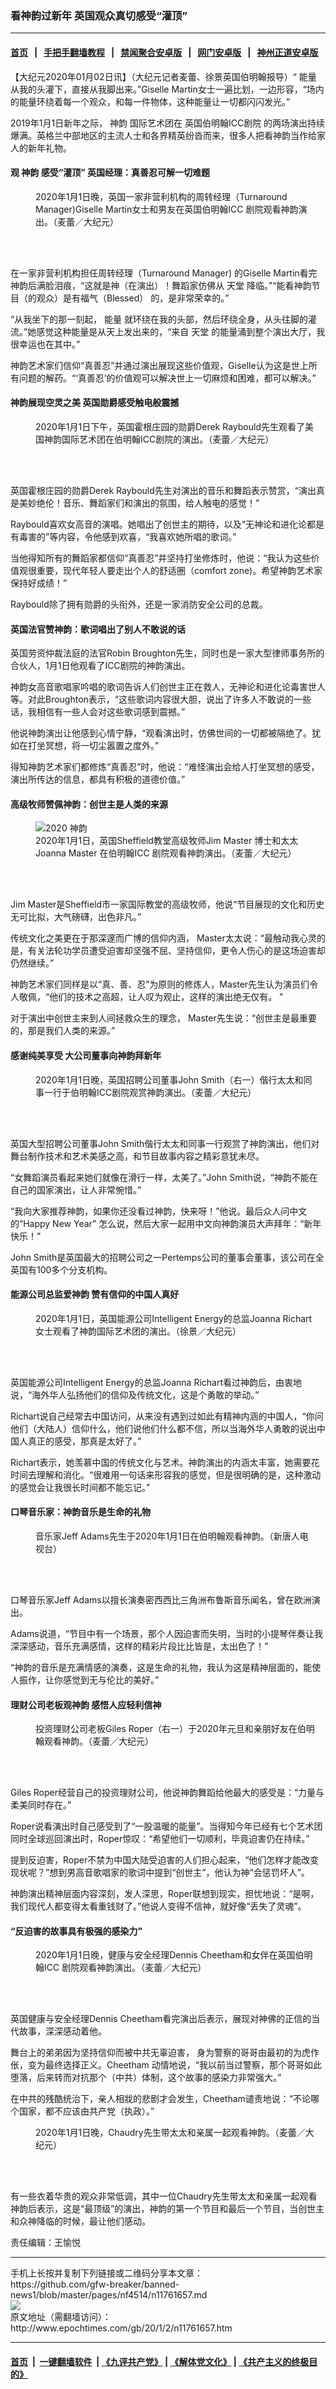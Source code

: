 ### 看神韵过新年 英国观众真切感受“灌顶”
------------------------

#### [首页](https://github.com/gfw-breaker/banned-news1/blob/master/README.md) &nbsp;&nbsp;|&nbsp;&nbsp; [手把手翻墙教程](https://github.com/gfw-breaker/guides/wiki) &nbsp;&nbsp;|&nbsp;&nbsp; [禁闻聚合安卓版](https://github.com/gfw-breaker/bn-android) &nbsp;&nbsp;|&nbsp;&nbsp; [网门安卓版](https://github.com/oGate2/oGate) &nbsp;&nbsp;|&nbsp;&nbsp; [神州正道安卓版](https://github.com/SzzdOgate/update) 



<div><p>
 【大纪元2020年01月02日讯】（大纪元记者麦蕾、徐景英国伯明翰报导）“
 <ok href="http://www.epochtimes.com/gb/tag/%E8%83%BD%E9%87%8F.html">
  能量
 </ok>
 从我的头灌下，直接从我脚出来。”Giselle Martin女士一遍比划，一边形容，“场内的能量环绕着每一个观众，和每一件物体，这种能量让一切都闪闪发光。”
</p>
<p>
 2019年1月1日新年之际，
 <ok href="http://www.epochtimes.com/gb/tag/%E7%A5%9E%E9%9F%B5.html">
  神韵
 </ok>
 国际艺术团在
 <ok href="http://www.epochtimes.com/gb/tag/%E8%8B%B1%E5%9B%BD%E4%BC%AF%E6%98%8E%E7%BF%B0icc%E5%89%A7%E9%99%A2.html">
  英国伯明翰ICC剧院
 </ok>
 的两场演出持续爆满。英格兰中部地区的主流人士和各界精英纷沓而来，很多人把看神韵当作给家人的新年礼物。
</p>
<h4>
 观
 <ok href="http://www.epochtimes.com/gb/tag/%E7%A5%9E%E9%9F%B5.html">
  神韵
 </ok>
 感受“灌顶” 英国经理：真善忍可解一切难题
</h4>
<figure class="wp-caption aligncenter" id="attachment_11761725" style="width: 450px">
 <ok href="http://i.epochtimes.com/assets/uploads/2020/01/200101161506100101.jpg">
  <img alt="" class="wp-image-11761725 size-medium" src="http://i.epochtimes.com/assets/uploads/2020/01/200101161506100101-450x300.jpg"/>
 </ok>
 <br/><figcaption class="wp-caption-text">
  2020年1月1日晚，英国一家非营利机构的周转经理（Turnaround Manager)Giselle Martin女士和男友在英国伯明翰ICC 剧院观看神韵演出。（麦蕾／大纪元）
 </figcaption><br/>
</figure><br/>
<p>
 在一家非营利机构担任周转经理（Turnaround Manager) 的Giselle Martin看完神韵后满脸泪痕，“这就是神（在演出）！舞蹈家仿佛从
 <ok href="http://www.epochtimes.com/gb/tag/%E5%A4%A9%E5%A0%82.html">
  天堂
 </ok>
 降临。”“能看神韵节目（的观众）是有福气（Blessed） 的，是非常荣幸的。”
</p>
<p>
 “从我坐下的那一刻起，
 <ok href="http://www.epochtimes.com/gb/tag/%E8%83%BD%E9%87%8F.html">
  能量
 </ok>
 就环绕在我的头部，然后环绕全身，从头往脚的灌流。”她感觉这种能量是从天上发出来的，“来自
 <ok href="http://www.epochtimes.com/gb/tag/%E5%A4%A9%E5%A0%82.html">
  天堂
 </ok>
 的能量涌到整个演出大厅，我很幸运也在其中。”
</p>
<p>
 神韵艺术家们信仰“真善忍”并通过演出展现这些价值观，Giselle认为这是世上所有问题的解药。“‘真善忍’的价值观可以解决世上一切麻烦和困难，都可以解决。”
</p>
<h4>
 神韵展现空灵之美 英国勋爵感受触电般震撼
</h4>
<figure class="wp-caption aligncenter" id="attachment_11761080" style="width: 450px">
 <ok href="http://i.epochtimes.com/assets/uploads/2020/01/200101124433100101.jpg">
  <img alt="" class="wp-image-11761080 size-medium" src="http://i.epochtimes.com/assets/uploads/2020/01/200101124433100101-450x300.jpg"/>
 </ok>
 <br/><figcaption class="wp-caption-text">
  2020年1月1日下午，英国霍根庄园的勋爵Derek Raybould先生观看了美国神韵国际艺术团在伯明翰ICC剧院的演出。（麦蕾／大纪元）
 </figcaption><br/>
</figure><br/>
<p>
 英国霍根庄园的勋爵Derek Raybould先生对演出的音乐和舞蹈表示赞赏，“演出真是美妙绝伦！音乐、舞蹈家们和演出的氛围，给人触电的感觉！”
</p>
<p>
 Raybould喜欢女高音的演唱。她唱出了创世主的期待，以及“无神论和进化论都是有毒害的”等内容，令他感到欢喜，“我喜欢她所唱的歌词。”
</p>
<p>
 当他得知所有的舞蹈家都信仰“真善忍”并坚持打坐修炼时，他说：“我认为这些价值观很重要，现代年轻人要走出个人的舒适圈（comfort zone)。希望神韵艺术家保持好成绩！”
</p>
<p>
 Raybould除了拥有勋爵的头衔外，还是一家消防安全公司的总裁。
</p>
<h4>
 英国法官赞神韵：歌词唱出了别人不敢说的话
</h4>
<p>
 英国劳资仲裁法庭的法官Robin Broughton先生，同时也是一家大型律师事务所的合伙人，1月1日他观看了ICC剧院的神韵演出。
</p>
<p>
 神韵女高音歌唱家吟唱的歌词告诉人们创世主正在救人，无神论和进化论毒害世人等。对此Broughton表示，“这些歌词内容很大胆，说出了许多人不敢说的一些话，我相信有一些人会对这些歌词感到震撼。”
</p>
<p>
 他说神韵演出让他感到心情宁静，“观看演出时，仿佛世间的一切都被隔绝了。犹如在打坐冥想，将一切尘嚣置之度外。”
</p>
<p>
 得知神韵艺术家们都修炼“真善忍”时，他说：“难怪演出会给人打坐冥想的感受，演出所传达的信息，都具有积极的道德价值。”
</p>
<h4>
 高级牧师赞佩神韵：创世主是人类的来源
</h4>
<figure class="wp-caption aligncenter" id="attachment_11761320" style="width: 450px">
 <ok href="http://i.epochtimes.com/assets/uploads/2020/01/200101124411100101.jpg">
  <img alt="2020 神韵" class="wp-image-11761320 size-medium" src="http://i.epochtimes.com/assets/uploads/2020/01/200101124411100101-450x300.jpg" title="2020 神韵"/>
 </ok>
 <br/><figcaption class="wp-caption-text">
  2020年1月1日，英国Sheffield教堂高级牧师Jim Master 博士和太太Joanna Master 在伯明翰ICC 剧院观看神韵演出。（麦蕾／大纪元）
 </figcaption><br/>
</figure><br/>
<p>
 Jim Master是Sheffield市一家国际教堂的高级牧师，他说“节目展现的文化和历史无可比拟，大气磅礴，出色非凡。”
</p>
<p>
 传统文化之美更在于那深邃而广博的信仰内涵， Master太太说：“最触动我心灵的是，有关法轮功学员遭受迫害却坚强不屈、坚持信仰，更令人伤心的是这场迫害却仍然继续。”
</p>
<p>
 神韵艺术家们同样是以“真、善、忍”为原则的修炼人，Master先生认为演员们令人敬佩，“他们的技术之高超，让人叹为观止，这样的演出绝无仅有。 ”
</p>
<p>
 对于演出中创世主来到人间拯救众生的理念， Master先生说：“创世主是最重要的，那是我们人类的来源。”
</p>
<h4>
 感谢纯美享受 大公司董事向神韵拜新年
</h4>
<figure class="wp-caption aligncenter" id="attachment_11761528" style="width: 450px">
 <ok href="http://i.epochtimes.com/assets/uploads/2020/01/200101161448100101.jpg">
  <img alt="" class="wp-image-11761528 size-medium" src="http://i.epochtimes.com/assets/uploads/2020/01/200101161448100101-450x300.jpg"/>
 </ok>
 <br/><figcaption class="wp-caption-text">
  2020年1月1日晚，英国招聘公司董事John Smith（右一）偕行太太和同事一行于伯明翰ICC剧院观赏神韵演出。（麦蕾／大纪元）
 </figcaption><br/>
</figure><br/>
<p>
 英国大型招聘公司董事John Smith偕行太太和同事一行观赏了神韵演出，他们对舞台制作技术和艺术美感之高，和节目故事内容之精彩意犹未尽。
</p>
<p>
 “女舞蹈演员看起来她们就像在滑行一样，太美了。”John Smith说，“神韵不能在自己的国家演出，让人非常惋惜。”
</p>
<p>
 “我向大家推荐神韵，如果你还没看过神韵，快来呀！”他说。最后众人问中文的“Happy New Year” 怎么说，然后大家一起用中文向神韵演员大声拜年：“新年快乐！”
</p>
<p>
 John Smith是英国最大的招聘公司之一Pertemps公司的董事会董事，该公司在全英国有100多个分支机构。
</p>
<h4>
 能源公司总监爱神韵 赞有信仰的中国人真好
</h4>
<figure class="wp-caption aligncenter" id="attachment_11761729" style="width: 450px">
 <ok href="http://i.epochtimes.com/assets/uploads/2020/01/200101132219100101.jpg">
  <img alt="" class="wp-image-11761729 size-medium" src="http://i.epochtimes.com/assets/uploads/2020/01/200101132219100101-450x300.jpg"/>
 </ok>
 <br/><figcaption class="wp-caption-text">
  2020年1月1日，英国能源公司Intelligent Energy的总监Joanna Richart女士观看了神韵国际艺术团的演出。（徐景／大纪元）
 </figcaption><br/>
</figure><br/>
<p>
 英国能源公司Intelligent Energy的总监Joanna Richart看过神韵后，由衷地说，“海外华人弘扬他们的信仰及传统文化，这是个勇敢的举动。”
</p>
<p>
 Richart说自己经常去中国访问，从来没有遇到过如此有精神内涵的中国人，“你问他们（大陆人）信仰什么，他们说他们什么都不信，所以当海外华人勇敢的说出中国人真正的感受，那真是太好了。”
</p>
<p>
 Richart表示，她羡慕中国的传统文化与艺术。神韵演出的内涵太丰富，她需要花时间去理解和消化。“很难用一句话来形容我的感觉，但是很明确的是，这种激动的感觉会让我很长时间都不能忘记。”
</p>
<h4>
 口琴音乐家：神韵音乐是生命的礼物
</h4>
<figure class="wp-caption aligncenter" id="attachment_11761631" style="width: 450px">
 <ok href="http://i.epochtimes.com/assets/uploads/2020/01/200101151834100101.jpg">
  <img alt="" class="wp-image-11761631 size-medium" src="http://i.epochtimes.com/assets/uploads/2020/01/200101151834100101-450x300.jpg"/>
 </ok>
 <br/><figcaption class="wp-caption-text">
  音乐家Jeff Adams先生于2020年1月1日在伯明翰观看神韵。（新唐人电视台）
 </figcaption><br/>
</figure><br/>
<p>
 口琴音乐家Jeff Adams以擅长演奏密西西比三角洲布鲁斯音乐闻名，曾在欧洲演出。
</p>
<p>
 Adams说道，“节目中有一个场景，那个人因迫害而失明，当时的小提琴伴奏让我深深感动，音乐充满感情，这样的精彩片段比比皆是，太出色了！”
</p>
<p>
 “神韵的音乐是充满情感的演奏，这是生命的礼物，我认为这是精神层面的，能使人振作，让你感觉到无与伦比的美好。”
</p>
<h4>
 理财公司老板观神韵 感悟人应轻利信神
</h4>
<figure class="wp-caption aligncenter" id="attachment_11761765" style="width: 450px">
 <ok href="http://i.epochtimes.com/assets/uploads/2020/01/200101161441100101.jpg">
  <img alt="" class="wp-image-11761765 size-medium" src="http://i.epochtimes.com/assets/uploads/2020/01/200101161441100101-450x300.jpg"/>
 </ok>
 <br/><figcaption class="wp-caption-text">
  投资理财公司老板Giles Roper（右一）于2020年元旦和亲朋好友在伯明翰观看神韵。（麦蕾／大纪元）
 </figcaption><br/>
</figure><br/>
<p>
 Giles Roper经营自己的投资理财公司，他说神韵舞蹈给他最大的感受是：“力量与柔美同时存在。”
</p>
<p>
 Roper说看演出时自己感受到了“一股温暖的能量”。当得知今年已经有七个艺术团同时全球巡回演出时，Roper惊叹：“希望他们一切顺利，毕竟迫害仍在持续。”
</p>
<p>
 提到反迫害，Roper不禁为中国大陆受迫害的人们担心起来，“他们怎样才能改变现状呢？”想到男高音歌唱家的歌词中提到“创世主”，他认为神“会惩罚坏人”。
</p>
<p>
 神韵演出精神层面内容深刻，发人深思，Roper联想到现实，担忧地说：“是啊，我们现代人都变得太看重钱财了。”他说人变得不信神，就好像“丢失了灵魂”。
</p>
<h4>
 “反迫害的故事具有极强的感染力”
</h4>
<figure class="wp-caption aligncenter" id="attachment_11761769" style="width: 450px">
 <ok href="http://i.epochtimes.com/assets/uploads/2020/01/200101161500100101.jpg">
  <img alt="" class="wp-image-11761769 size-medium" src="http://i.epochtimes.com/assets/uploads/2020/01/200101161500100101-450x300.jpg"/>
 </ok>
 <br/><figcaption class="wp-caption-text">
  2020年1月1日晚，健康与安全经理Dennis Cheetham和女伴在英国伯明翰ICC 剧院观看神韵演出。（麦蕾／大纪元）
 </figcaption><br/>
</figure><br/>
<p>
 英国健康与安全经理Dennis Cheetham看完演出后表示，展现对神佛的正信的当代故事，深深感动着他。
</p>
<p>
 舞台上的弟弟因为坚持信仰而被中共无辜迫害， 身为警察的哥哥由最初的为虎作伥，变为最终选择正义。Cheetham 动情地说，“我以前当过警察，那个哥哥如此堕落，后来转而对抗那个（中共）体制，这个故事的感染力非常强大。”
</p>
<p>
 在中共的残酷统治下，亲人相戕的悲剧才会发生，Cheetham谴责地说：“不论哪个国家，都不应该由共产党（执政）。”
</p>
<figure class="wp-caption aligncenter" id="attachment_11761774" style="width: 450px">
 <ok href="http://i.epochtimes.com/assets/uploads/2020/01/200101161455100101.jpg">
  <img alt="" class="wp-image-11761774 size-medium" src="http://i.epochtimes.com/assets/uploads/2020/01/200101161455100101-450x300.jpg"/>
 </ok>
 <br/><figcaption class="wp-caption-text">
  2020年1月1日晚，Chaudry先生带太太和亲属一起观看神韵。（麦蕾／大纪元）
 </figcaption><br/>
</figure><br/>
<p>
 有一些衣着华贵的观众非常低调，其中一位Chaudry先生带太太和亲属一起观看神韵后表示，这是“最顶级”的演出，神韵的第一个节目和最后一个节目，当创世主和众神降临的时候，最让他们感动。
</p>
<p>
 责任编辑：王愉悦
</p>
</div>
<hr/>
手机上长按并复制下列链接或二维码分享本文章：<br/>
https://github.com/gfw-breaker/banned-news1/blob/master/pages/nf4514/n11761657.md <br/>
<a href='https://github.com/gfw-breaker/banned-news1/blob/master/pages/nf4514/n11761657.md'><img src='https://github.com/gfw-breaker/banned-news1/blob/master/pages/nf4514/n11761657.md.png'/></a> <br/>
原文地址（需翻墙访问）：http://www.epochtimes.com/gb/20/1/2/n11761657.htm


------------------------
#### [首页](https://github.com/gfw-breaker/banned-news1/blob/master/README.md) &nbsp;|&nbsp; [一键翻墙软件](https://github.com/gfw-breaker/nogfw/blob/master/README.md) &nbsp;| [《九评共产党》](https://github.com/gfw-breaker/9ping.md/blob/master/README.md#九评之一评共产党是什么) | [《解体党文化》](https://github.com/gfw-breaker/jtdwh.md/blob/master/README.md) | [《共产主义的终极目的》](https://github.com/gfw-breaker/gczydzjmd.md/blob/master/README.md)


<img src='http://gfw-breaker.win/banned-news/pages/nf4514/n11761657.md' width='0px' height='0px'/>